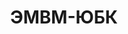--- 
title: "ЭМВМ-ЮБК" 
site: "http://www.gorodovoy.net" 
town: "Ялта" 
tel: ["+38 0654270178, +38 0654270179"] 
address: "Россия, Республика Крым, г. Ялта ул. Садовая 14" 
mail: "" 
--- 